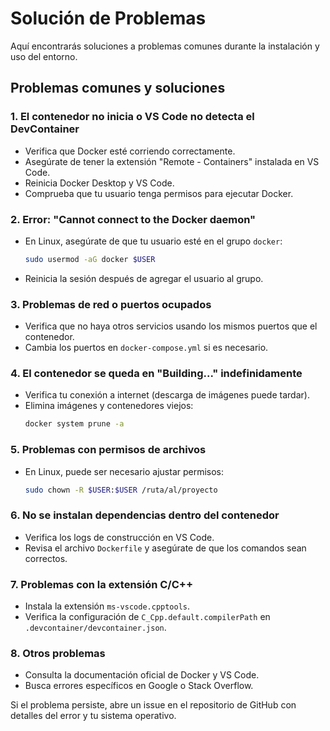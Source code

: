 # Solución de Problemas

Aquí encontrarás soluciones a problemas comunes durante la instalación y uso del entorno.

## Problemas comunes y soluciones

### 1. El contenedor no inicia o VS Code no detecta el DevContainer
- Verifica que Docker esté corriendo correctamente.
- Asegúrate de tener la extensión "Remote - Containers" instalada en VS Code.
- Reinicia Docker Desktop y VS Code.
- Comprueba que tu usuario tenga permisos para ejecutar Docker.

### 2. Error: "Cannot connect to the Docker daemon"
- En Linux, asegúrate de que tu usuario esté en el grupo `docker`:
	```sh
	sudo usermod -aG docker $USER
	```
- Reinicia la sesión después de agregar el usuario al grupo.

### 3. Problemas de red o puertos ocupados
- Verifica que no haya otros servicios usando los mismos puertos que el contenedor.
- Cambia los puertos en `docker-compose.yml` si es necesario.

### 4. El contenedor se queda en "Building..." indefinidamente
- Verifica tu conexión a internet (descarga de imágenes puede tardar).
- Elimina imágenes y contenedores viejos:
	```sh
	docker system prune -a
	```

### 5. Problemas con permisos de archivos
- En Linux, puede ser necesario ajustar permisos:
	```sh
	sudo chown -R $USER:$USER /ruta/al/proyecto
	```

### 6. No se instalan dependencias dentro del contenedor
- Verifica los logs de construcción en VS Code.
- Revisa el archivo `Dockerfile` y asegúrate de que los comandos sean correctos.

### 7. Problemas con la extensión C/C++
- Instala la extensión `ms-vscode.cpptools`.
- Verifica la configuración de `C_Cpp.default.compilerPath` en `.devcontainer/devcontainer.json`.

### 8. Otros problemas
- Consulta la documentación oficial de Docker y VS Code.
- Busca errores específicos en Google o Stack Overflow.

Si el problema persiste, abre un issue en el repositorio de GitHub con detalles del error y tu sistema operativo.
